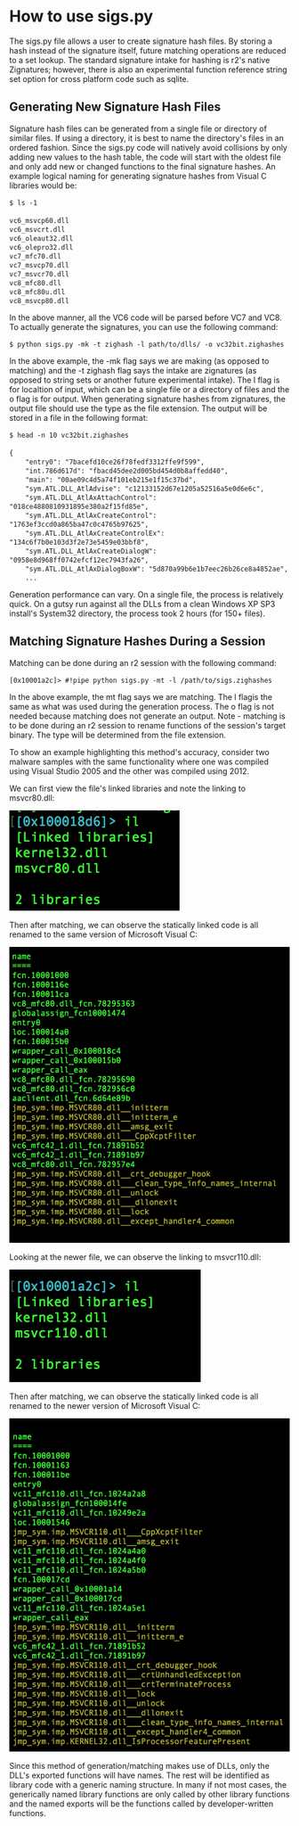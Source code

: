 
# How to use sigs.py

The sigs.py file allows a user to create signature hash files. By storing a hash instead of the signature itself, future matching operations are reduced to a set lookup. The standard signature intake for hashing is r2's native Zignatures; however, there is also an experimental function reference string set option for cross platform code such as sqlite.

## Generating New Signature Hash Files

Signature hash files can be generated from a single file or directory of similar files. If using a directory, it is best to name the directory's files in an ordered fashion. Since the sigs.py code will natively avoid collisions by only adding new values to the hash table, the code will start with the oldest file and only add new or changed functions to the final signature hashes. An example logical naming for generating signature hashes from Visual C libraries would be:

```
$ ls -1

vc6_msvcp60.dll
vc6_msvcrt.dll
vc6_oleaut32.dll
vc6_olepro32.dll
vc7_mfc70.dll
vc7_msvcp70.dll
vc7_msvcr70.dll
vc8_mfc80.dll
vc8_mfc80u.dll
vc8_msvcp80.dll
```

In the above manner, all the VC6 code will be parsed before VC7 and VC8. To actually generate the signatures, you can use the following command:

```
$ python sigs.py -mk -t zighash -l path/to/dlls/ -o vc32bit.zighashes
```

In the above example, the -mk flag says we are making (as opposed to matching) and the -t zighash flag says the intake are zignatures (as opposed to string sets or another future experimental intake). The l flag is for localtion of input, which can be a single file or a directory of files and the o flag is for output. When generating signature hashes from zignatures, the output file should use the type as the file extension. The output will be stored in a file in the following format:

```
$ head -n 10 vc32bit.zighashes

{
    "entry0": "7bacefd10ce26f78fedf3312ffe9f599",
    "int.786d617d": "fbacd45dee2d005bd454d0b8affedd40",
    "main": "00ae09c4d5a74f101eb215e1f15c37bd",
    "sym.ATL.DLL_AtlAdvise": "c12133152d67e1205a52516a5e0d6e6c",
    "sym.ATL.DLL_AtlAxAttachControl": "018ce4880810931895e380a2f15fd85e",
    "sym.ATL.DLL_AtlAxCreateControl": "1763ef3ccd0a865ba47c0c4765b97625",
    "sym.ATL.DLL_AtlAxCreateControlEx": "134c6f7b0e103d3f2e73e5459e03bbf8",
    "sym.ATL.DLL_AtlAxCreateDialogW": "0958e8d968ff0742efcf12ec7943fa26",
    "sym.ATL.DLL_AtlAxDialogBoxW": "5d870a99b6e1b7eec26b26ce8a4852ae",
    ...
```

Generation performance can vary. On a single file, the process is relatively quick. On a gutsy run against all the DLLs from a clean Windows XP SP3 install's System32 directory, the process took 2 hours (for 150+ files).

## Matching Signature Hashes During a Session

Matching can be done during an r2 session with the following command:

```
[0x10001a2c]> #!pipe python sigs.py -mt -l /path/to/sigs.zighashes
```

In the above example, the mt flag says we are matching. The l flagis the same as what was used during the generation process. The o flag is not needed because matching does not generate an output. Note - matching is to be done during an r2 session to rename functions of the session's target binary. The type will be determined from the file extension.

To show an example highlighting this method's accuracy, consider two malware samples with the same functionality where one was compiled using Visual Studio 2005 and the other was compiled using 2012.

We can first view the file's linked libraries and note the linking to msvcr80.dll:

![file2libraries](img/file2_linkedlibraries.png)

Then after matching, we can observe the statically linked code is all renamed to the same version of Microsoft Visual C:

![file2funcs](img/file2_funcnames.png)

Looking at the newer file, we can observe the linking to msvcr110.dll:

![file1libraries](img/file1_linkedlibraries.png)

Then after matching, we can observe the statically linked code is all renamed to the newer version of Microsoft Visual C:

![file1funcs](img/file1_funcnames.png)

Since this method of generation/matching makes use of DLLs, only the DLL's exported functions will have names. The rest will be identified as library code with a generic naming structure. In many if not most cases, the generically named library functions are only called by other library functions and the named exports will be the functions called by developer-written functions.